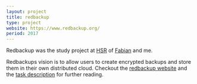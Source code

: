 ```yaml
---
layout: project
title: redbackup
type: project
website: https://www.redbackup.org/
period: 2017
---
```


Redbackup was the study project at [HSR](http://hsr.ch/) of [Fabian](https://github.com/fabianhauser/) and me.

Redbackups vision is to allow users to create encrypted backups and store them in their own distributed cloud. Checkout the [redbackup website](https://www.redbackup.org/) and the [task description](https://www.redbackup.org/problem-statement.pdf) for further reading.
